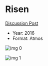 # Risen

[Discussion Post](https://www.avsforum.com/threads/bass-eq-for-filtered-movies.2995212/post-57653104)

* Year: 2016
* Format: Atmos

![img 0](https://i.imgur.com/se4clWB.jpg)

![img 1](https://i.imgur.com/xH0mG4i.jpg)

